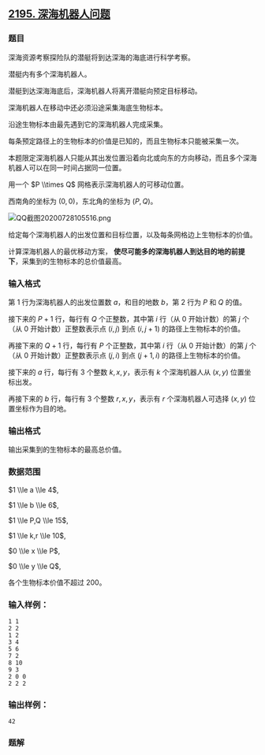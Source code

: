 ## [2195\. 深海机器人问题](https://www.acwing.com/problem/content/2197/)

### 题目

深海资源考察探险队的潜艇将到达深海的海底进行科学考察。

潜艇内有多个深海机器人。

潜艇到达深海海底后，深海机器人将离开潜艇向预定目标移动。

深海机器人在移动中还必须沿途采集海底生物标本。

沿途生物标本由最先遇到它的深海机器人完成采集。

每条预定路径上的生物标本的价值是已知的，而且生物标本只能被采集一次。

本题限定深海机器人只能从其出发位置沿着向北或向东的方向移动，而且多个深海机器人可以在同一时间占据同一位置。

用一个 $P \\times Q$ 网格表示深海机器人的可移动位置。

西南角的坐标为 $(0,0)$，东北角的坐标为 $(P,Q)$。

![QQ截图20200728105516.png](https://cdn.acwing.com/media/article/image/2020/07/28/19_d477b960d0-QQ截图20200728105516.png)

给定每个深海机器人的出发位置和目标位置，以及每条网格边上生物标本的价值。

计算深海机器人的最优移动方案， **使尽可能多的深海机器人到达目的地的前提下**，采集到的生物标本的总价值最高。

### 输入格式

第 $1$ 行为深海机器人的出发位置数 $a$，和目的地数 $b$，第 $2$ 行为 $P$ 和 $Q$ 的值。

接下来的 $P+1$ 行，每行有 $Q$ 个正整数，其中第 $i$ 行（从 $0$ 开始计数）的第 $j$ 个（从 $0$ 开始计数）正整数表示点 $(i,j)$ 到点 $(i,j+1)$ 的路径上生物标本的价值。

再接下来的 $Q+1$ 行，每行有 $P$ 个正整数，其中第 $i$ 行（从 $0$ 开始计数）的第 $j$ 个（从 $0$ 开始计数）正整数表示点 $(j,i)$ 到点 $(j+1,i)$ 的路径上生物标本的价值。

接下来的 $a$ 行，每行有 $3$ 个整数 $k,x,y$，表示有 $k$ 个深海机器人从 $(x,y)$ 位置坐标出发。

再接下来的 $b$ 行，每行有 $3$ 个整数 $r,x,y$，表示有 $r$ 个深海机器人可选择 $(x,y)$ 位置坐标作为目的地。

### 输出格式

输出采集到的生物标本的最高总价值。

### 数据范围

$1 \\le a \\le 4$,

$1 \\le b \\le 6$,

$1 \\le P,Q \\le 15$,

$1 \\le k,r \\le 10$,

$0 \\le x \\le P$,

$0 \\le y \\le Q$,

各个生物标本价值不超过 $200$。

### 输入样例：

```
1 1
2 2
1 2
3 4
5 6
7 2
8 10
9 3
2 0 0
2 2 2
```

### 输出样例：

```
42
```

### 题解

